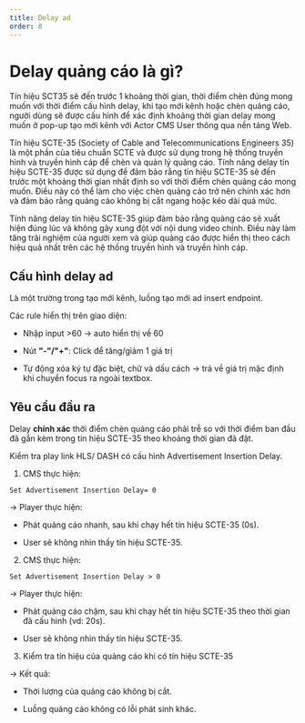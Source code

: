 ```yaml
---
title: Delay ad
order: 8
---
```


# Delay quảng cáo là gì?
Tín hiệu SCT35 sẽ đến trước 1 khoảng thời gian, thời điểm chèn đúng mong muốn với thời điểm cấu hình delay,  khi tạo mới kênh hoặc chèn quảng cáo, người dùng sẽ được cấu hình để xác định khoảng thời gian delay mong muốn ở pop-up tạo mới kênh  với Actor CMS User thông qua nền tảng Web.

Tín hiệu SCTE-35 (Society of Cable and Telecommunications Engineers 35) là một phần của tiêu chuẩn SCTE và được sử dụng trong hệ thống truyền hình và truyền hình cáp để chèn và quản lý quảng cáo. Tính năng delay tín hiệu SCTE-35 được sử dụng để đảm bảo rằng tín hiệu SCTE-35 sẽ đến trước một khoảng thời gian nhất định so với thời điểm chèn quảng cáo mong muốn. Điều này có thể làm cho việc chèn quảng cáo trở nên chính xác hơn và đảm bảo rằng quảng cáo không bị cắt ngang hoặc kéo dài quá mức.

Tính năng delay tín hiệu SCTE-35 giúp đảm bảo rằng quảng cáo sẽ xuất hiện đúng lúc và không gây xung đột với nội dung video chính. Điều này làm tăng trải nghiệm của người xem và giúp quảng cáo được hiển thị theo cách hiệu quả nhất trên các hệ thống truyền hình và truyền hình cáp.
## Cấu hình delay ad
Là một trường trong tạo mới kênh, luồng tạo mới ad insert endpoint.

Các rule hiển thị trên giao diện:

* Nhập input >60 → auto hiển thị về 60

* Nút **"-"/"+"**: Click để tăng/giảm 1 giá trị

* Tự động xóa ký tự đặc biệt, chữ và dấu cách →  trả về giá trị mặc định khi chuyển focus ra ngoài textbox.

## Yêu cầu đầu ra
Delay **chính xác** thời điểm chèn quảng cáo phải trễ so với thời điểm ban đầu đã gắn kèm trong tín hiệu SCTE-35 theo khoảng thời gian đã đặt.

Kiểm tra play link HLS/ DASH có cấu hình Advertisement Insertion Delay.

1. CMS thực hiện:
```
Set Advertisement Insertion Delay= 0
```

→ Player thực hiện:

* Phát quảng cáo nhanh, sau khi chạy hết tín hiệu SCTE-35 (0s).

* User sẽ không nhìn thấy tín hiệu SCTE-35.


2. CMS thực hiện:
```
Set Advertisement Insertion Delay > 0
```

→ Player thực hiện:

* Phát quảng cáo chậm, sau khi chạy hết tín hiệu SCTE-35 theo thời gian đã cấu hình (vd: 20s).

* User sẽ không nhìn thấy tín hiệu SCTE-35.

3. Kiểm tra tín hiệu của quảng cáo khi có tín hiệu SCTE-35

→ Kết quả:

* Thời lượng của quảng cáo không bị cắt.

* Luồng quảng cáo không có lỗi phát sinh khác.

